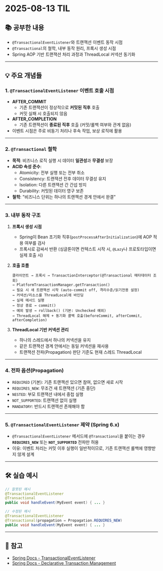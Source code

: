 # 2025-08-13 TIL

## 📚 공부한 내용
- `@TransactionalEventListener`와 트랜잭션 이벤트 동작 시점
- `@Transactional`의 철학, 내부 동작 원리, 프록시 생성 시점
- Spring AOP 기반 트랜잭션 처리 과정과 ThreadLocal 커넥션 동기화

---

## 💡 주요 개념들

### 1. `@TransactionalEventListener` 이벤트 호출 시점
- **AFTER_COMMIT**  
  - 기존 트랜잭션이 정상적으로 **커밋된 직후** 호출
  - 커밋 실패 시 호출되지 않음  
- **AFTER_COMPLETION**  
  - 기존 트랜잭션이 **종료된 직후** 호출 (커밋/롤백 여부와 관계 없음)  
- 이벤트 시점은 주로 비동기 처리나 후속 작업, 보상 로직에 활용

---

### 2. `@Transactional` 철학
- **목적**: 비즈니스 로직 실행 시 데이터 **일관성**과 **무결성** 보장
- **ACID 속성 준수**:
  - Atomicity: 전부 실행 또는 전부 취소
  - Consistency: 트랜잭션 전후 데이터 무결성 유지
  - Isolation: 다른 트랜잭션 간 간섭 방지
  - Durability: 커밋된 데이터 영구 보존
- **철학**: "비즈니스 단위는 하나의 트랜잭션 경계 안에서 완결"

---

### 3. 내부 동작 구조
1. **프록시 생성 시점**
   - Spring이 Bean 초기화 직후(`postProcessAfterInitialization`)에 AOP 적용 여부를 검사
   - 프록시로 감싸서 반환 (싱글톤이면 컨텍스트 시작 시, `@Lazy`나 프로토타입이면 실제 호출 시)
   
2. **호출 흐름**
   ```
   클라이언트 → 프록시 → TransactionInterceptor(@Transactional 메타데이터 조회)
   → PlatformTransactionManager.getTransaction()
   → 필요 시 새 트랜잭션 시작 (auto-commit off, 격리수준/읽기전용 설정)
   → 커넥션/리소스를 ThreadLocal에 바인딩
   → 실제 메서드 실행
   → 정상 종료 → commit()
   → 예외 발생 → rollback() (기본: Unchecked 예외)
   → ThreadLocal 해제 + 동기화 콜백 호출(beforeCommit, afterCommit, afterCompletion)
   ```

3. **ThreadLocal 기반 커넥션 관리**
   - 하나의 스레드에서 하나의 커넥션을 유지
   - 같은 트랜잭션 경계 안에서는 동일 커넥션을 재사용
   - 트랜잭션 전파(Propagation) 판단 기준도 현재 스레드 ThreadLocal

---

### 4. 전파 옵션(Propagation)
- `REQUIRED` (기본): 기존 트랜잭션 있으면 참여, 없으면 새로 시작
- `REQUIRES_NEW`: 무조건 새 트랜잭션 (기존 중단)
- `NESTED`: 부모 트랜잭션 내에서 중첩 실행
- `NOT_SUPPORTED`: 트랜잭션 없이 실행
- `MANDATORY`: 반드시 트랜잭션 존재해야 함

---

### 5. `@TransactionalEventListener` 제약 (Spring 6.x)
- `@TransactionalEventListener` 메서드에 `@Transactional`을 붙이는 경우  
  **`REQUIRES_NEW`** 또는 **`NOT_SUPPORTED`** 전파만 허용
- 이유: 이벤트 처리는 커밋 이후 실행이 일반적이므로, 기존 트랜잭션 롤백에 영향받지 않게 설계

---

## 🛠 실습 예시
```java
// 잘못된 예시
@TransactionalEventListener
@Transactional
public void handleEvent(MyEvent event) { ... }

// 수정된 예시
@TransactionalEventListener
@Transactional(propagation = Propagation.REQUIRES_NEW)
public void handleEvent(MyEvent event) { ... }
```

---

## 🔗 참고
- [Spring Docs - TransactionalEventListener](https://docs.spring.io/spring-framework/reference/data-access/transaction/event.html)  
- [Spring Docs - Declarative Transaction Management](https://docs.spring.io/spring-framework/reference/data-access/transaction/declarative.html)
